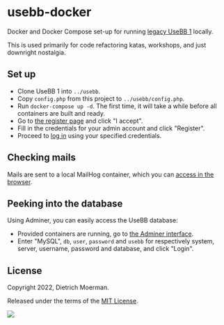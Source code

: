 # usebb-docker

Docker and Docker Compose set-up for running [legacy UseBB 1](https://github.com/usebb/UseBB) locally.

This is used primarily for code refactoring katas, workshops, and just downright nostalgia.

## Set up

* Clone UseBB 1 into `../usebb`.
* Copy `config.php` from this project to `../usebb/config.php`.
* Run `docker-compose up -d`. The first time, it will take a while before all containers are built and ready.
* Go to [the register page](http://0.0.0.0/panel.php?act=register) and click "I accept".
* Fill in the credentials for your admin account and click "Register".
* Proceed to [log in](http://0.0.0.0/panel.php?act=login) using your specified credentials.

## Checking mails

Mails are sent to a local MailHog container, which you can [access in the browser](http://0.0.0.0:8025/).

## Peeking into the database

Using Adminer, you can easily access the UseBB database:

* Provided containers are running, go to [the Adminer interface](http://0.0.0.0:8080/).
* Enter "MySQL", `db`, `user`, `password` and `usebb` for respectively system, server, username, password and database, and click "Login".

## License

Copyright 2022, Dietrich Moerman.

Released under the terms of the [MIT License](LICENSE).

![](https://raw.githubusercontent.com/usebb/UseBB/v1.0/templates/default/smilies/lol.gif)
